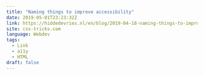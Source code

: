 ```yaml
---
title: "Naming things to improve accessibility"
date: 2019-05-01T23:23:32Z
link: https://hiddedevries.nl/en/blog/2019-04-18-naming-things-to-improve-accessibility?utm_source=CSS-Weekly&utm_campaign=Issue-360&utm_medium=email
site: css-tricks.com
language: Webdev
tags:
  - Link
  - a11y
  - HTML
draft: false
---
```

